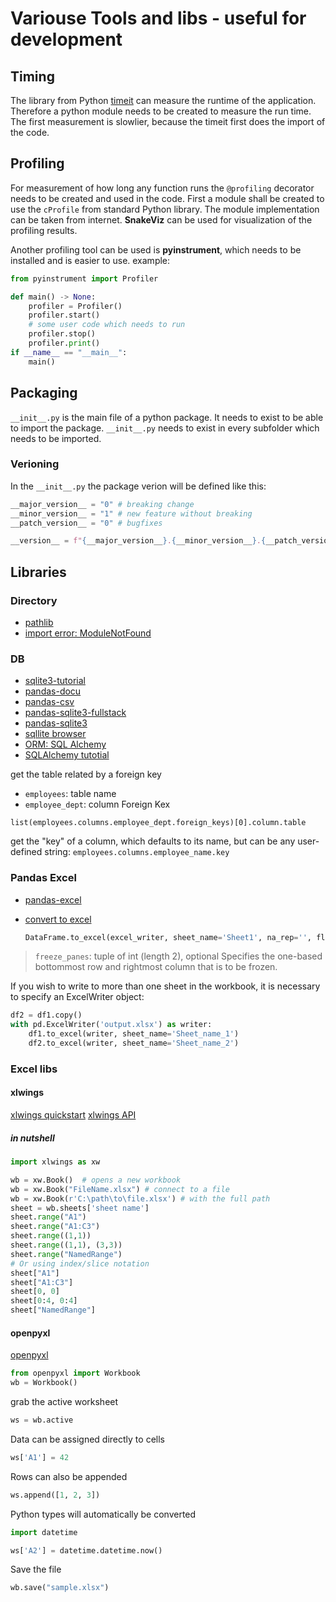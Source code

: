 
# Variouse Tools and libs - useful for development

## Timing

The library from Python [timeit](https://docs.python.org/3/library/timeit.html) can measure the runtime of the application. Therefore a python module needs to be created to measure the run time. The first measurement is slowlier, because the timeit first does the import of the code.

## Profiling

For measurement of how long any function runs the `@profiling` decorator needs to be created and used in the code. First a module shall be created to use the `cProfile` from standard Python library. The module implementation can be taken from internet. **SnakeViz** can be used for visualization of the profiling results.

Another profiling tool can be used is **pyinstrument**, which needs to be installed and is easier to use. example:

```python
from pyinstrument import Profiler

def main() -> None:
    profiler = Profiler()
    profiler.start()
    # some user code which needs to run
    profiler.stop()
    profiler.print()
if __name__ == "__main__":
    main()

```

## Packaging

`__init__.py` is the main file of a python package. It needs to exist to be able to import the package. `__init__.py` needs to exist in every subfolder which needs to be imported.

### Verioning

In the `__init__.py` the package verion will be defined like this:

```python
__major_version__ = "0" # breaking change
__minor_version__ = "1" # new feature without breaking
__patch_version__ = "0" # bugfixes

__version__ = f"{__major_version__}.{__minor_version__}.{__patch_version__}"
```

## Libraries

### Directory

- [pathlib](https://docs.python.org/3/library/pathlib.html )
- [import error: ModuleNotFound](https://towardsdatascience.com/how-to-fix-modulenotfounderror-and-importerror-248ce5b69b1c)

### DB

- [sqlite3-tutorial](https://www.sqlitetutorial.net/)
- [pandas-docu](https://pandas.pydata.org/pandas-docs/stable/reference/frame.html)
- [pandas-csv](https://pandas.pydata.org/pandas-docs/stable/reference/api/pandas.read_csv.html)
- [pandas-sqlite3-fullstack](https://www.fullstackpython.com/blog/export-pandas-dataframes-sqlite-sqlalchemy.html)
- [pandas-sqlite3](https://pandas.pydata.org/pandas-docs/stable/reference/api/pandas.DataFrame.to_sql.html)
- [sqllite browser](https://sqlitebrowser.org/about/)
- [ORM: SQL Alchemy](https://www.sqlalchemy.org/)
- [SQLAlchemy tutotial](https://docs.sqlalchemy.org/en/13/core/tutorial.html)

get the table related by a foreign key

- `employees`: table name
- `employee_dept`: column Foreign Kex

`list(employees.columns.employee_dept.foreign_keys)[0].column.table`

get the "key" of a column, which defaults to its name, but can be any user-defined string:
`employees.columns.employee_name.key`

### Pandas Excel

- [pandas-excel](https://pandas.pydata.org/pandas-docs/stable/user_guide/io.html#excel-files)
- [convert to excel](https://pandas.pydata.org/pandas-docs/stable/reference/api/pandas.DataFrame.to_excel.html#pandas.DataFrame.to_excel)

  ```python
  DataFrame.to_excel(excel_writer, sheet_name='Sheet1', na_rep='', float_format=None, columns=None, header=True, index=True, index_label=None, startrow=0, startcol=0, engine=None, merge_cells=True, encoding=None, inf_rep='inf', verbose=True, freeze_panes=None, storage_options=None)
  ```

>`freeze_panes`: tuple of int (length 2), optional
Specifies the one-based bottommost row and rightmost column that is to be frozen.

If you wish to write to more than one sheet in the workbook, it is necessary to specify an ExcelWriter object:

```python
df2 = df1.copy()
with pd.ExcelWriter('output.xlsx') as writer:  
    df1.to_excel(writer, sheet_name='Sheet_name_1')
    df2.to_excel(writer, sheet_name='Sheet_name_2')
```

### Excel libs

#### xlwings

[xlwings quickstart](https://docs.xlwings.org/en/stable/quickstart.html)
[xlwings API](https://docs.xlwings.org/en/stable/api.html)

##### in nutshell

```python
import xlwings as xw

wb = xw.Book()  # opens a new workbook
wb = xw.Book("FileName.xlsx") # connect to a file
wb = xw.Book(r'C:\path\to\file.xlsx') # with the full path
sheet = wb.sheets['sheet name']
sheet.range("A1")
sheet.range("A1:C3")
sheet.range((1,1))
sheet.range((1,1), (3,3))
sheet.range("NamedRange")
# Or using index/slice notation
sheet["A1"]
sheet["A1:C3"]
sheet[0, 0]
sheet[0:4, 0:4]
sheet["NamedRange"]
```

#### openpyxl

[openpyxl](https://openpyxl.readthedocs.io/en/stable/)

```python
from openpyxl import Workbook
wb = Workbook()
```

grab the active worksheet

```python
ws = wb.active
```

Data can be assigned directly to cells

```python
ws['A1'] = 42
```

Rows can also be appended

```python
ws.append([1, 2, 3])
```

Python types will automatically be converted

```python
import datetime

ws['A2'] = datetime.datetime.now()
```

Save the file

```python
wb.save("sample.xlsx")
```
